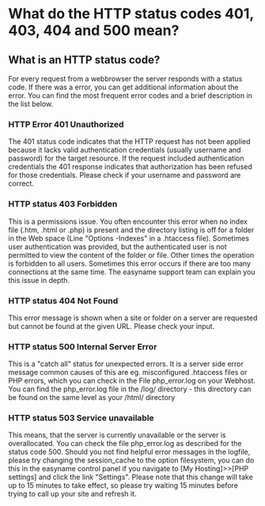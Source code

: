 # What do the HTTP status codes 401, 403, 404 and 500 mean?

## What is an HTTP status code?

For every request from a webbrowser the server responds with a status code. If there was a error, you can get additional information about the error. You can find the most frequent error codes and a brief description in the list below.




### HTTP Error 401 Unauthorized

The 401 status code indicates that the HTTP request has not been applied because it lacks valid authentication credentials (usually username and password) for the target resource. If the request included authentication credentials the 401 response indicates that authorization has been refused for those credentials. Please check if your username and password are correct.



### HTTP status 403 Forbidden

This is a permissions issue. You often encounter this error when no index file (.htm, .html or .php) is present and the directory listing is off for a folder in the Web space (Line "Options -Indexes" in a .htaccess file). Sometimes user authentication was provided, but the authenticated user is not permitted to view the content of the folder or file. Other times the operation is forbidden to all users. Sometimes this error occurs if there are too many connections at the same time. The easyname support team can explain you this issue in depth.



### HTTP status 404 Not Found

This error message is shown when a site or folder on a server are requested but cannot be found at the given URL. Please check your input.



### HTTP status 500 Internal Server Error

This is a "catch all" status for unexpected errors. It is a server side error message common causes of this are eg. misconfigured .htaccess files or PHP errors, which you can check in the File php_error.log on your Webhost. You can find the php_error.log file in the /log/ directory - this directory can be found on the same level as your /html/ directory



### HTTP status 503 Service unavailable

This means, that the server is currently unavailable or the server is overallocated. You can check the file php_error.log as described for the status code 500.
Should you not find helpful error messages in the logfile, please try changing the session_cache to the option filesystem, you can do this in the easyname control panel if you navigate to [My Hosting]>>[PHP settings] and click the link "Settings". Please note that this change will take up to 15 minutes to take effect, so please try waiting 15 minutes before trying to call up your site and refresh it.
